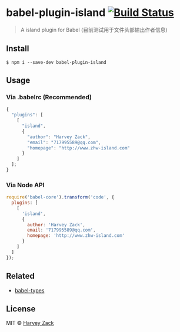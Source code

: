 # babel-plugin-island [![Build Status](https://www.travis-ci.org/zhw2590582/island-webpack-plugin.svg?branch=master)](https://www.travis-ci.org/zhw2590582/island-webpack-plugin)

> A island plugin for Babel (目前测试用于文件头部输出作者信息)

## Install

```
$ npm i --save-dev babel-plugin-island
```

## Usage

### Via .babelrc (Recommended)

```js
{
  "plugins": [
    [
      "island",
      {
        "author": "Harvey Zack",
        "email": "717995589@qq.com",
        "homepage": "http://www.zhw-island.com"
      }
    ]
  ];
}
```

### Via Node API

```js
require('babel-core').transform('code', {
  plugins: [
    [
      'island',
      {
        author: 'Harvey Zack',
        email: '717995589@qq.com',
        homepage: 'http://www.zhw-island.com'
      }
    ]
  ]
});
```

## Related

* [babel-types](https://github.com/babel/babel/tree/master/packages/babel-types)

## License

MIT © [Harvey Zack](https://www.zhw-island.com/)
